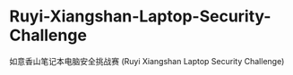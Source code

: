 # Ruyi-Xiangshan-Laptop-Security-Challenge
如意香山笔记本电脑安全挑战赛 (Ruyi Xiangshan Laptop Security Challenge)
